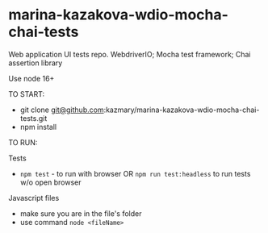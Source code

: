 # marina-kazakova-wdio-mocha-chai-tests
Web application UI tests repo. WebdriverIO; Mocha test framework; Chai assertion library  


Use node 16+

TO START:

- git clone git@github.com:kazmary/marina-kazakova-wdio-mocha-chai-tests.git
- npm install

TO RUN:

Tests
- `npm test` - to run with browser OR `npm run test:headless` to run tests w/o open browser

Javascript files
- make sure you are in the file's folder
- use command `node <fileName>`
